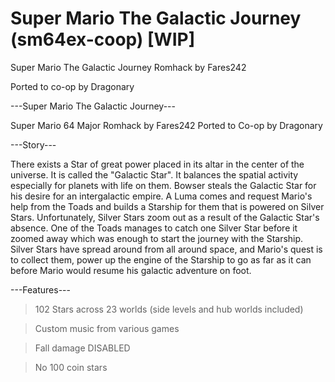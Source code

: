 # Super Mario The Galactic Journey (sm64ex-coop) [WIP]
Super Mario The Galactic Journey Romhack by Fares242

Ported to co-op by Dragonary


---Super Mario The Galactic Journey---

Super Mario 64 Major Romhack by Fares242
Ported to Co-op by Dragonary

---Story---

There exists a Star of great power placed in its altar in the center of the universe.
It is called the "Galactic Star". It balances the spatial activity especially for planets with life on them.
Bowser steals the Galactic Star for his desire for an intergalactic empire. 
A Luma comes and request Mario's help from the Toads and builds a Starship for them that is powered on Silver Stars. 
Unfortunately, Silver Stars zoom out as a result of the Galactic Star's absence. 
One of the Toads manages to catch one Silver Star before it zoomed away which was enough to start the journey with the Starship. 
Silver Stars have spread around from all around space, and Mario's quest is to collect them, power up the engine of the Starship to go as far as it can before Mario would resume his galactic adventure on foot.

---Features---

> 102 Stars across 23 worlds (side levels and hub worlds included)

> Custom music from various games

> Fall damage DISABLED

> No 100 coin stars
